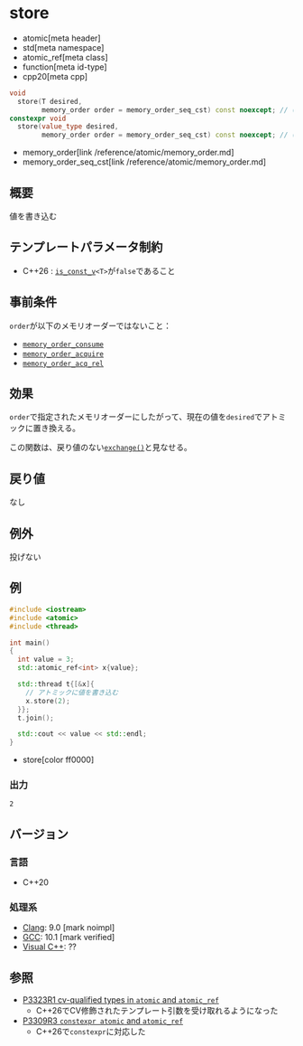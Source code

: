 # store
* atomic[meta header]
* std[meta namespace]
* atomic_ref[meta class]
* function[meta id-type]
* cpp20[meta cpp]

```cpp
void
  store(T desired,
        memory_order order = memory_order_seq_cst) const noexcept; // (1) C++20
constexpr void
  store(value_type desired,
        memory_order order = memory_order_seq_cst) const noexcept; // (1) C++26
```
* memory_order[link /reference/atomic/memory_order.md]
* memory_order_seq_cst[link /reference/atomic/memory_order.md]

## 概要
値を書き込む


## テンプレートパラメータ制約
- C++26 : [`is_const_v`](/reference/type_traits/is_const.md)`<T>`が`false`であること


## 事前条件
`order`が以下のメモリオーダーではないこと：

- [`memory_order_consume`](/reference/atomic/memory_order.md)
- [`memory_order_acquire`](/reference/atomic/memory_order.md)
- [`memory_order_acq_rel`](/reference/atomic/memory_order.md)

## 効果
`order`で指定されたメモリオーダーにしたがって、現在の値を`desired`でアトミックに置き換える。

この関数は、戻り値のない[`exchange()`](exchange.md)と見なせる。


## 戻り値
なし


## 例外
投げない


## 例
```cpp example
#include <iostream>
#include <atomic>
#include <thread>

int main()
{
  int value = 3;
  std::atomic_ref<int> x{value};

  std::thread t{[&x]{
    // アトミックに値を書き込む
    x.store(2);
  }};
  t.join();

  std::cout << value << std::endl;
}
```
* store[color ff0000]

### 出力
```
2
```

## バージョン
### 言語
- C++20


### 処理系
- [Clang](/implementation.md#clang): 9.0 [mark noimpl]
- [GCC](/implementation.md#gcc): 10.1 [mark verified]
- [Visual C++](/implementation.md#visual_cpp): ??


## 参照
- [P3323R1 cv-qualified types in `atomic` and `atomic_ref`](https://open-std.org/jtc1/sc22/wg21/docs/papers/2024/p3323r1.html)
    - C++26でCV修飾されたテンプレート引数を受け取れるようになった
- [P3309R3 `constexpr atomic` and `atomic_ref`](https://open-std.org/jtc1/sc22/wg21/docs/papers/2024/p3309r3.html)
    - C++26で`constexpr`に対応した
